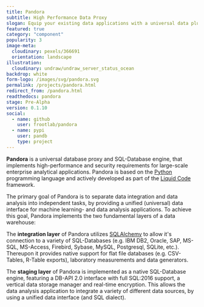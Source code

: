 ```yaml
---
title: Pandora
subtitle: High Performance Data Proxy
slogan: Equip your existing data applications with a universal data plug
featured: true
category: "component"
popularity: 3
image-meta:
  cloudinary: pexels/366691
  orientation: landscape
illustration:
  cloudinary: undraw/undraw_server_status_ocean
backdrop: white
form-logo: /images/svg/pandora.svg
permalink: /projects/pandora.html
redirect_from: /pandora.html
readthedocs: pandora
stage: Pre-Alpha
version: 0.1.10
social:
  - name: github
    user: frootlab/pandora
  - name: pypi
    user: pandb
    type: project
---
```


**Pandora** is a universal database proxy and SQL-Database engine, that
implements high-performance and security requirements for large-scale enterprise
analytical applications. Pandora is based on the
[Python](https://www.python.org/) programming language and actively developed as
part of the [Liquid Code](https://github.com/orgs/frootlab/projects) framework.

The primary goal of Pandora is to separate data integration and data analysis
into independent tasks, by providing a unified (universal) data interface for
machine learning- and data analysis applications. To achieve this goal, Pandora
implements the two fundamental layers of a data warehouse:

The **integration layer** of Pandora utilizes
[SQLAlchemy](https://www.sqlalchemy.org) to allow it\'s connection to a variety
of SQL-Databases (e.g. IBM DB2, Oracle, SAP, MS-SQL, MS-Access, Firebird,
Sybase, MySQL, Postgresql, SQLite, etc.). Thereupon it provides native support
for flat file databases (e.g. CSV-Tables, R-Table exports), laboratory
measurements and data generators.

The **staging layer** of Pandora is implemented as a native SQL-Database engine,
featuring a DB-API 2.0 interface with full SQL:2016 support, a vertical data
storage manager and real-time encryption. This allows the data analysis
application to integrate a variety of different data sources, by using a unified
data interface (and SQL dialect).
